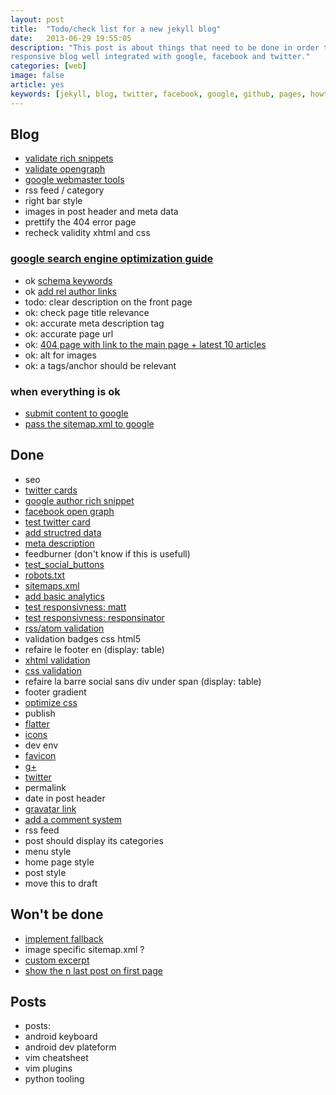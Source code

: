 ```yaml
---
layout: post
title:  "Todo/check list for a new jekyll blog"
date:   2013-06-29 19:55:05
description: "This post is about things that need to be done in order to have a decent
responsive blog well integrated with google, facebook and twitter."
categories: [web]
image: false
article: yes
keywords: [jekyll, blog, twitter, facebook, google, github, pages, howto, check list, todo list]
---
```


## Blog
* [validate rich snippets](https://www.google.com/webmasters/tools/richsnippets)
* [validate opengraph](https://developers.facebook.com/tools/debug)
* [google webmaster tools](http://www.google.com/webmasters/tools/)
* rss feed / category
* right bar style
* images in post header and meta data
* prettify the 404 error page
* recheck validity xhtml and css

### [google search engine optimization guide](http://www.google.com/webmasters/docs/search-engine-optimization-starter-guide.pdf)
* ok [schema keywords](http://schema.org/)
* ok [add rel author links](http://www.vervesearch.com/blog/seo/how-to-implement-the-relauthor-tag-a-step-by-step-guide/)
* todo: clear description on the front page
* ok: check page title relevance
* ok: accurate meta description tag
* ok: accurate page url
* ok:  [404 page with link to the main page + latest 10 articles](http://yizeng.me/2013/05/26/create-a-custom-jekyll-404-page/)
* ok: alt for images
* ok: a tags/anchor should be relevant

### when everything is ok
* [submit content to google](http://www.google.com/submityourcontent/)
* [pass the sitemap.xml to google](https://www.google.com/webmasters/tools/home)


## Done
* seo
* [twitter cards](https://github.com/jpoehls/hulk-example/blob/master/_posts/2013/2013-02-02-jekyll-recipes-for-blog-meta-tags.md)
* [google author rich snippet](http://davidensinger.com/2013/05/setting-up-google-author-rich-snippets/)
* [facebook open graph](http://davidensinger.com/2013/04/adding-open-graph-tags-to-jekyll/)
* [test twitter card](https://dev.twitter.com/docs/cards/validation/validator)
* [add structred data](http://schema.org/)
* [meta description](http://paradigmatic.streum.org/2011/02/generating-html-meta-data-with-jekyll/)
* feedburner (don't know if this is usefull)
* [test_social_buttons](http://yourlittlehands.com/)
* [robots.txt](http://www.robotstxt.org/)
* [sitemaps.xml](http://www.sitemaps.org/fr/)
* [add basic analytics](http://www.google.com/analytics/)
* [test responsivness: matt](http://mattkersley.com/responsive/)
* [test responsivness: responsinator](http://www.responsinator.com/?url=http%3A%2F%2Fgustavepate.github.io%2F)
* [rss/atom validation](http://validator.w3.org/feed/check.cgi?url=http%3A%2F%2Fgustavepate.github.io%2Fatom.xml)
* validation badges css html5
* refaire le footer en (display: table)
* [xhtml validation](http://validator.w3.org/check?uri=http%3A%2F%2Fgustavepate.github.io)
* [css validation](http://jigsaw.w3.org/css-validator/validator?uri=http%3A%2F%2Fgustavepate.github.io)
* refaire la barre social sans div under span (display: table)
* footer gradient
* [optimize css](https://github.com/geuis/helium-css)
* publish
* [flatter](http://developers.flattr.net/button/)
* [icons](http://zurb.com/playground/social-webicons)
* dev env
* [favicon](http://www.favicon.cc/)
* [g+](https://developers.google.com/+/web/+1button/)
* [twitter](https://dev.twitter.com/docs/tweet-button)
* permalink
* date in post header
* [gravatar link](http://fr.gravatar.com/)
* [add a comment system](http://disqus.com/)
* rss feed
* post should display its categories
* menu style
* home page style
* post style
* move this to draft

## Won't be done
* [implement fallback](http://modernizr.com/)
* image specific sitemap.xml ?
* [custom excerpt](https://coderwall.com/p/eazb7w)
* [show the n last post on first page](/ressources/liquid.txt)

## Posts
* posts:
* android keyboard
* android dev plateform
* vim cheatsheet
* vim plugins
* python tooling
